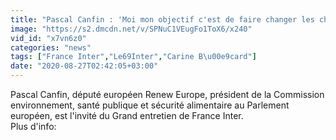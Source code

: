 ```yaml
---
title: "Pascal Canfin : 'Moi mon objectif c'est de faire changer les choses, je suis dans l'action, pas dans la pol\u00e9mique'"
image: "https://s2.dmcdn.net/v/SPNuC1VEugFo1ToX6/x240"
vid_id: "x7vn6z0"
categories: "news"
tags: ["France Inter","Le69Inter","Carine B\u00e9card"]
date: "2020-08-27T02:42:05+03:00"
---
```

Pascal Canfin, député européen Renew Europe, président de la Commission environnement, santé publique et sécurité alimentaire au Parlement européen, est l'invité du Grand entretien de France Inter.  <br>Plus d'info: 
